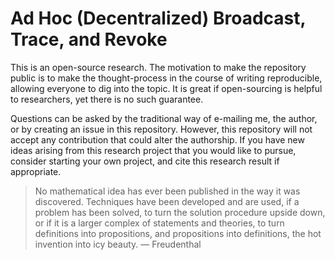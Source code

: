 # Ad Hoc (Decentralized) Broadcast, Trace, and Revoke

This is an open-source research. The motivation to make the repository public is to make the thought-process in the course of writing reproducible, allowing everyone to dig into the topic. It is great if open-sourcing is helpful to researchers, yet there is no such guarantee.

Questions can be asked by the traditional way of e-mailing me, the author, or by creating an issue in this repository. However, this repository will not accept any contribution that could alter the authorship. If you have new ideas arising from this research project that you would like to pursue, consider starting your own project, and cite this research result if appropriate.

> No mathematical idea has ever been published in the way it was discovered. Techniques have been developed and are used, if a problem has been solved, to turn the solution procedure upside down, or if it is a larger complex of statements and theories, to turn definitions into propositions, and propositions into definitions, the hot invention into icy beauty. — Freudenthal
